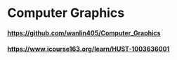 # Computer Graphics



#### https://github.com/wanlin405/Computer_Graphics

#### https://www.icourse163.org/learn/HUST-1003636001